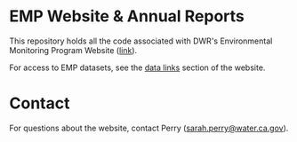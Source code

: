 # EMP Website & Annual Reports

This repository holds all the code associated with DWR's Environmental Monitoring Program Website ([link](https://emp-des.github.io/emp-reports/)).

For access to EMP datasets, see the [data links](https://emp-des.github.io/emp-reports/data-links.html) section of the website. 

# Contact

For questions about the website, contact Perry (sarah.perry@water.ca.gov).
